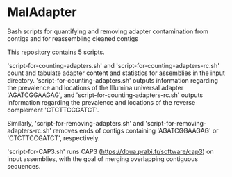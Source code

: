 # MalAdapter
Bash scripts for quantifying and removing adapter contamination from contigs and for reassembling cleaned contigs

This repository contains 5 scripts. 

'script-for-counting-adapters.sh' and 'script-for-counting-adapters-rc.sh' count and tabulate adapter content and statistics for assemblies in the input directory. 'script-for-counting-adapters.sh' outputs information regarding the prevalence and locations of the Illumina universal adapter 'AGATCGGAAGAG', and 'script-for-counting-adapters-rc.sh' outputs information regarding the prevalence and locations of the reverse complement 'CTCTTCCGATCT'.

Similarly, 'script-for-removing-adapters.sh' and 'script-for-removing-adapters-rc.sh' removes ends of contigs containing 'AGATCGGAAGAG' or 'CTCTTCCGATCT', respectively. 

'script-for-CAP3.sh' runs CAP3 (https://doua.prabi.fr/software/cap3) on input assemblies, with the goal of merging overlapping contiguous sequences.
